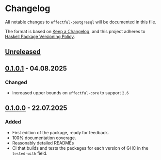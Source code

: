 # Changelog

All notable changes to `effectful-postgresql` will be documented in this file.

The format is based on [Keep a Changelog](https://keepachangelog.com/en/1.1.0/),
and this project adheres to [Haskell Package Versioning Policy](https://pvp.haskell.org).

## [Unreleased]

## [0.1.0.1] - 04.08.2025

### Changed

- Increased upper bounds on `effectful-core` to support `2.6`

## [0.1.0.0] - 22.07.2025

### Added

- First edition of the package, ready for feedback.
- 100% documentation coverage.
- Reasonably detailed READMEs
- CI that builds and tests the packages for each version of GHC in the `tested-with` field.

[unreleased]: https://github.com/fpringle/effectful-postgresql/compare/v0.1.0.1...HEAD
[0.1.0.1]: https://github.com/fpringle/effectful-postgresql/compare/v0.1.0.0...v0.1.0.1
[0.1.0.0]: https://github.com/fpringle/effectful-postgresql/releases/tag/v0.1.0.0
